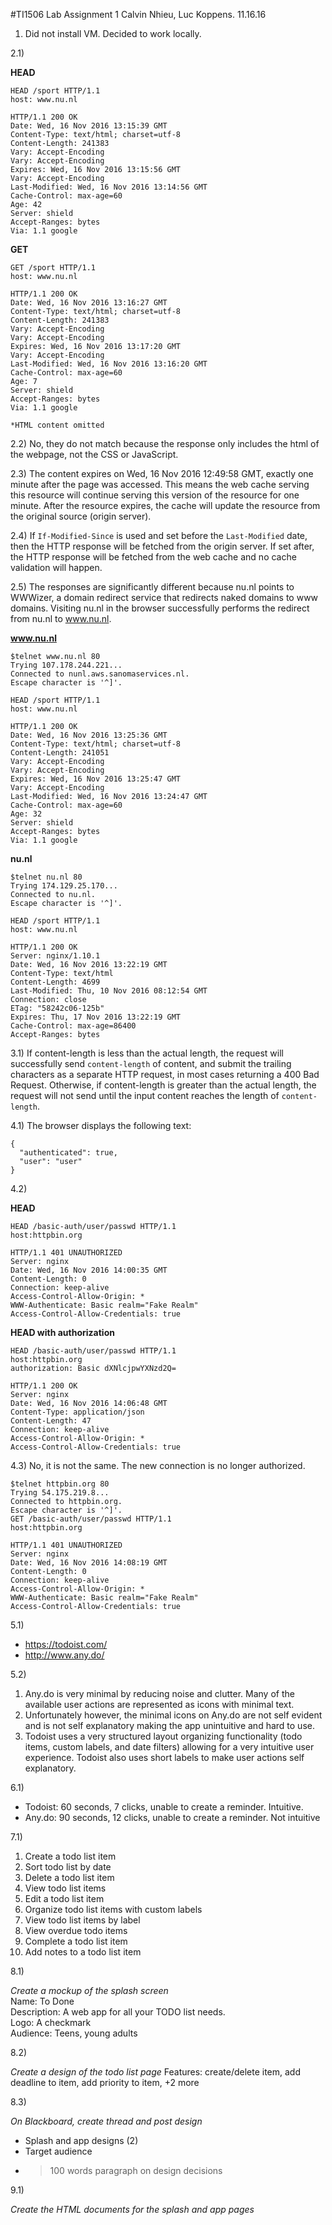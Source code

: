 #TI1506 Lab Assignment 1
Calvin Nhieu, Luc Koppens. 11.16.16

1) Did not install VM. Decided to work locally.

2.1) 

**HEAD**

```
HEAD /sport HTTP/1.1
host: www.nu.nl

HTTP/1.1 200 OK
Date: Wed, 16 Nov 2016 13:15:39 GMT
Content-Type: text/html; charset=utf-8
Content-Length: 241383
Vary: Accept-Encoding
Vary: Accept-Encoding
Expires: Wed, 16 Nov 2016 13:15:56 GMT
Vary: Accept-Encoding
Last-Modified: Wed, 16 Nov 2016 13:14:56 GMT
Cache-Control: max-age=60
Age: 42
Server: shield
Accept-Ranges: bytes
Via: 1.1 google
```

**GET**

```
GET /sport HTTP/1.1
host: www.nu.nl

HTTP/1.1 200 OK
Date: Wed, 16 Nov 2016 13:16:27 GMT
Content-Type: text/html; charset=utf-8
Content-Length: 241383
Vary: Accept-Encoding
Vary: Accept-Encoding
Expires: Wed, 16 Nov 2016 13:17:20 GMT
Vary: Accept-Encoding
Last-Modified: Wed, 16 Nov 2016 13:16:20 GMT
Cache-Control: max-age=60
Age: 7
Server: shield
Accept-Ranges: bytes
Via: 1.1 google

*HTML content omitted
```

2.2) No, they do not match because the response only includes the html of the webpage, not the CSS or JavaScript.

2.3) The content expires on Wed, 16 Nov 2016 12:49:58 GMT, exactly one minute after the page was accessed. This means the web cache serving this resource will continue serving this version of the resource for one minute. After the resource expires, the cache will update the resource from the original source (origin server).

2.4) If `If-Modified-Since` is used and set before the `Last-Modified` date, then the HTTP response will be fetched from the origin server. If set after, the HTTP response will be fetched from the web cache and no cache validation will happen.

2.5) The responses are significantly different because nu.nl points to WWWizer, a domain redirect service that redirects naked domains to www domains. Visiting nu.nl in the browser successfully performs the redirect from nu.nl to www.nu.nl.

**www.nu.nl**

```
$telnet www.nu.nl 80
Trying 107.178.244.221...
Connected to nunl.aws.sanomaservices.nl.
Escape character is '^]'.

HEAD /sport HTTP/1.1
host: www.nu.nl

HTTP/1.1 200 OK
Date: Wed, 16 Nov 2016 13:25:36 GMT
Content-Type: text/html; charset=utf-8
Content-Length: 241051
Vary: Accept-Encoding
Vary: Accept-Encoding
Expires: Wed, 16 Nov 2016 13:25:47 GMT
Vary: Accept-Encoding
Last-Modified: Wed, 16 Nov 2016 13:24:47 GMT
Cache-Control: max-age=60
Age: 32
Server: shield
Accept-Ranges: bytes
Via: 1.1 google
```
**nu.nl**

```
$telnet nu.nl 80
Trying 174.129.25.170...
Connected to nu.nl.
Escape character is '^]'.

HEAD /sport HTTP/1.1
host: www.nu.nl

HTTP/1.1 200 OK
Server: nginx/1.10.1
Date: Wed, 16 Nov 2016 13:22:19 GMT
Content-Type: text/html
Content-Length: 4699
Last-Modified: Thu, 10 Nov 2016 08:12:54 GMT
Connection: close
ETag: "58242c06-125b"
Expires: Thu, 17 Nov 2016 13:22:19 GMT
Cache-Control: max-age=86400
Accept-Ranges: bytes
```

3.1) If content-length is less than the actual length, the request will successfully send `content-length` of content, and submit the trailing characters as a separate HTTP request, in most cases returning a 400 Bad Request. Otherwise, if content-length is greater than the actual length, the request will not send until the input content reaches the length of `content-length`.

4.1) The browser displays the following text:

```
{
  "authenticated": true, 
  "user": "user"
}
```

4.2)

**HEAD**

```
HEAD /basic-auth/user/passwd HTTP/1.1
host:httpbin.org

HTTP/1.1 401 UNAUTHORIZED
Server: nginx
Date: Wed, 16 Nov 2016 14:00:35 GMT
Content-Length: 0
Connection: keep-alive
Access-Control-Allow-Origin: *
WWW-Authenticate: Basic realm="Fake Realm"
Access-Control-Allow-Credentials: true
```
**HEAD with authorization**

```
HEAD /basic-auth/user/passwd HTTP/1.1
host:httpbin.org
authorization: Basic dXNlcjpwYXNzd2Q=

HTTP/1.1 200 OK
Server: nginx
Date: Wed, 16 Nov 2016 14:06:48 GMT
Content-Type: application/json
Content-Length: 47
Connection: keep-alive
Access-Control-Allow-Origin: *
Access-Control-Allow-Credentials: true
```

4.3) No, it is not the same. The new connection is no longer authorized.

```
$telnet httpbin.org 80
Trying 54.175.219.8...
Connected to httpbin.org.
Escape character is '^]'.
GET /basic-auth/user/passwd HTTP/1.1
host:httpbin.org

HTTP/1.1 401 UNAUTHORIZED
Server: nginx
Date: Wed, 16 Nov 2016 14:08:19 GMT
Content-Length: 0
Connection: keep-alive
Access-Control-Allow-Origin: *
WWW-Authenticate: Basic realm="Fake Realm"
Access-Control-Allow-Credentials: true
```

5.1)

- https://todoist.com/
- http://www.any.do/

5.2) 

1. Any.do is very minimal by reducing noise and clutter. Many of the available user actions are represented as icons with minimal text.<br/>
2. Unfortunately however, the minimal icons on Any.do are not self evident and is not self explanatory making the app unintuitive and hard to use.<br/>
3. Todoist uses a very structured layout organizing functionality (todo items, custom labels, and date filters) allowing for a very intuitive user experience. Todoist also uses short labels to make user actions self explanatory.<br/>

6.1)

- Todoist: 60 seconds, 7 clicks, unable to create a reminder. Intuitive.
- Any.do: 90 seconds, 12 clicks, unable to create a reminder. Not intuitive

7.1)

1. Create a todo list item
2. Sort todo list by date
3. Delete a todo list item
4. View todo list items
5. Edit a todo list item
6. Organize todo list items with custom labels
7. View todo list items by label
8. View overdue todo items
9. Complete a todo list item
10. Add notes to a todo list item

8.1)

_Create a mockup of the splash screen_<br/>
Name: To Done<br/>
Description: A web app for all your TODO list needs.<br/>
Logo: A checkmark<br/>
Audience: Teens, young adults

8.2)

_Create a design of the todo list page_
Features: create/delete item, add deadline to item, add priority to item, +2 more

8.3)

_On Blackboard, create thread and post design_

- Splash and app designs (2)
- Target audience
- >100 words paragraph on design decisions

9.1)

_Create the HTML documents for the splash and app pages_